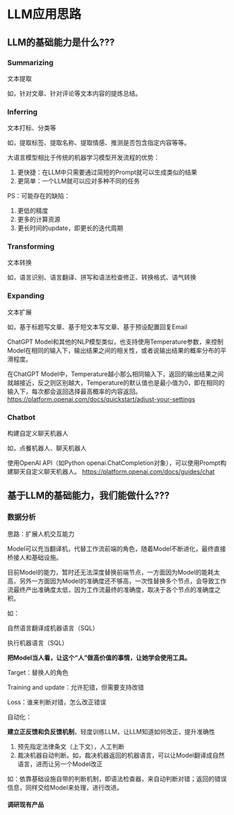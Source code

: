 
# LLM应用思路


## LLM的基础能力是什么???


### Summarizing

文本提取

如，针对文章、针对评论等文本内容的提炼总结。


### Inferring

文本打标、分类等

如，提取标签、提取名称、提取情感、推测是否包含指定内容等等。

大语言模型相比于传统的机器学习模型开发流程的优势：
1. 更快捷：在LLM中只需要通过简短的Prompt就可以生成类似的结果
2. 更简单：一个LLM就可以应对多种不同的任务

PS：可能存在的缺陷：
1. 更低的精度
2. 更多的计算资源
3. 更长时间的update，即更长的迭代周期


### Transforming

文本转换

如，语言识别、语言翻译、拼写和语法检查修正、转换格式、语气转换


### Expanding

文本扩展

如，基于标题写文章、基于短文本写文章、基于预设配置回复Email

ChatGPT Model和其他的NLP模型类似，也支持使用Temperature参数，来控制Model在相同的输入下，输出结果之间的相关性，或者说输出结果的概率分布的平滑程度。

在ChatGPT Model中，Temperature越小那么相同输入下，返回的输出结果之间就越接近，反之则区别越大，Temperature的默认值也是最小值为0，即在相同的输入下，每次都会返回选择最高概率的内容返回。
https://platform.openai.com/docs/quickstart/adjust-your-settings


### Chatbot

构建自定义聊天机器人

如，点餐机器人、聊天机器人

使用OpenAI API（如Python openai.ChatCompletion对象），可以使用Prompt构建聊天自定义聊天机器人。
https://platform.openai.com/docs/guides/chat


## 基于LLM的基础能力，我们能做什么???


### 数据分析

思路：扩展人机交互能力

Model可以充当翻译机，代替工作流前端的角色，随着Model不断进化，最终直接桥接人和基础设施。

目前Model的能力，暂时还无法深度替换前端节点，一方面因为Model的能耗太高，另外一方面因为Model的准确度还不够高，一次性替换多个节点，会导致工作流最终产出准确度太低，因为工作流最终的准确度，取决于各个节点的准确度之积。


如：

自然语言翻译成机器语言（SQL）

执行机器语言（SQL）


**把Model当人看，让这个“人”做高价值的事情，让她学会使用工具。**


Target：替换人的角色

Training and update：允许犯错，但需要支持改错

Loss：谁来判断对错，怎么改正错误


自动化：

**建立正反馈和负反馈机制**，轻度训练LLM，让LLM知道如何改正，提升准确性
1. 预先指定法律条文（上下文），人工判断
2. 裁决机器自动判断。如，裁决机器返回的机器语言，可以让Model翻译成自然语言，进而让另一个Model改正

如：依靠基础设施自带的判断机制，即语法检查器，来自动判断对错；返回的错误信息，同样交给Model来处理，进行改进。


#### 调研现有产品

